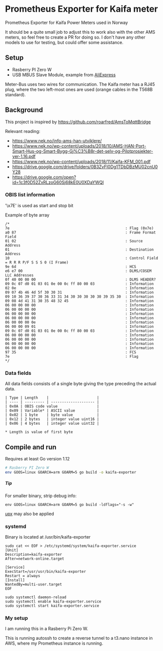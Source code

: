 # Prometheus Exporter for Kaifa meter

Prometheus Exporter for Kaifa Power Meters used in Norway

It should be a quite small job to adjust this to work also with the other AMS meters,
so feel free to create a PR for doing so. I don't have any other models to use for testing,
but could offer some assistance.

## Setup
- Rasberry PI Zero W
- USB MBUS Slave Module, example from [AliExpress](https://www.aliexpress.com/item/Freeshipping-USB-to-MBUS-slave-module-discrete-component-non-TSS721-circuit-M-BUS-bus-data-monitor/32814808312.html)

Meter-Bus uses two wires for communication. The Kaifa meter has a RJ45 plug, where the two left-most ones are used 
(orange cables in the T568B standard).


## Background
This project is inspired by https://github.com/roarfred/AmsToMqttBridge

Relevant reading:
- https://www.nek.no/info-ams-han-utviklere/
- https://www.nek.no/wp-content/uploads/2018/10/AMS-HAN-Port-Smart-Hus-og-Smart-Bygg-Gj%C3%B8r-det-selv-og-Pilotprosjekter-ver-1.16.pdf
- https://www.nek.no/wp-content/uploads/2018/11/Kaifa-KFM_001.pdf
- https://drive.google.com/drive/folders/0B3ZvFI0Dg1TDbDBzMU02cnU0Y28
- https://drive.google.com/open?id=1c3f0D52ZxRLzoG60Sj68kE0U0XDaYWQI 

### OBIS list information

'\x7E' is used as start and stop bit

Example of byte array
```
/*
7e                                                     : Flag (0x7e)
a0 87                                                  : Frame Format Field
01 02                                                  : Source Address
01                                                     : Destination Address
10                                                     : Control Field = R R R P/F S S S 0 (I Frame)
9e 6d                                                  : HCS
e6 e7 00                                               : DLMS/COSEM LLC Addresses
0f 40 00 00 00                                         : DLMS HEADER?
09 0c 07 d0 01 03 01 0e 00 0c ff 80 00 03              : Information
02 0e                                                  : Information
09 07 4b 46 4d 5f 30 30 31                             : Information
09 10 36 39 37 30 36 33 31 34 30 30 30 30 30 39 35 30  : Information
09 08 4d 41 31 30 35 48 32 45                          : Information
06 00 00 00 00                                         : Information
06 00 00 00 00                                         : Information
06 00 00 00 00                                         : Information
06 00 00 00 00                                         : Information
06 00 00 00 0e                                         : Information
06 00 00 09 01                                         : Information
09 0c 07 d0 01 03 01 0e 00 0c ff 80 00 03              : Information
06 00 00 00 00                                         : Information
06 00 00 00 00                                         : Information
06 00 00 00 00                                         : Information
06 00 00 00 00                                         : Information
97 35                                                  : FCS
7e                                                     : Flag
*/
```

### Data fields

All data fields consists of a single byte giving the type preceding the actual data.

```
| Type | Length    |                      |
| ---- | --------- | -------------------- |
| 0x0A | OBIS code value                  |
| 0x09 | Variable* | ASCII value          |
| 0x02 | 1 byte    | byte value           |
| 0x12 | 2 bytes   | integer value uint16 |
| 0x06 | 4 bytes   | integer value uint32 |

* Length is value of first byte
```

## Compile and run

Requires at least Go version 1.12

```bash
# Rasberry PI Zero W
env GOOS=linux GOARCH=arm GOARM=5 go build -o kaifa-exporter
```

##### Tip

For smaller binary, strip debug info:
```
env GOOS=linux GOARCH=arm GOARM=5 go build -ldflags="-s -w"
```

[upx](https://github.com/upx/upx) may also be applied

### systemd
Binary is located at /usr/bin/kaifa-exporter

```
sudo cat << EOF > /etc/systemd/system/kaifa-exporter.service
[Unit] 
Description=kaifa-exporter 
After=network-online.target

[Service] 
ExecStart=/usr/usr/bin/kaifa-exporter
Restart = always
[Install] 
WantedBy=multi-user.target
EOF

sudo systemctl daemon-reload
sudo systemctl enable kaifa-exporter.service
sudo systemctl start kaifa-exporter.service
```

### My setup
I am running this in a Rasberry Pi Zero W.

This is running autossh to create a reverse tunnel to a t3.nano instance in AWS, where my Prometheus instance is running.
